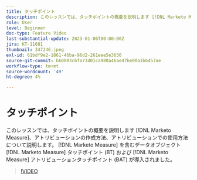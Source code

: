 ```yaml
---
title: タッチポイント
description: このレッスンでは、タッチポイントの概要を説明します [!DNL Marketo Measure], how they are created, and how they are used for attribution. [!DNL Marketo Measure] を含むデータオブジェクト [!DNL Marketo Measure] タッチポイント (BT) および [!DNL Marketo Measure] アトリビューションタッチポイント (BAT) が導入されました。
role: User
level: Beginner
doc-type: Feature Video
last-substantial-update: 2023-01-06T00:00:00Z
jira: KT-11681
thumbnail: 347246.jpeg
exl-id: 61bdf9e2-1861-46ba-96d2-261eee5e3630
source-git-commit: b60003c6fa73401ca980a46ae47be00a1bb457ae
workflow-type: tm+mt
source-wordcount: '49'
ht-degree: 4%

---
```


# タッチポイント

このレッスンでは、タッチポイントの概要を説明します [!DNL Marketo Measure]、アトリビューションの作成方法、アトリビューションでの使用方法について説明します。 [!DNL Marketo Measure] を含むデータオブジェクト [!DNL Marketo Measure] タッチポイント (BT) および [!DNL Marketo Measure] アトリビューションタッチポイント (BAT) が導入されました。

>[!VIDEO](https://video.tv.adobe.com/v/347246/?quality=12&learn=on)
